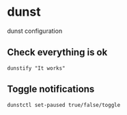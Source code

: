 # dunst

dunst configuration

## Check everything is ok

```shell
dunstify "It works"
```

## Toggle notifications

```shell
dunstctl set-paused true/false/toggle
```

